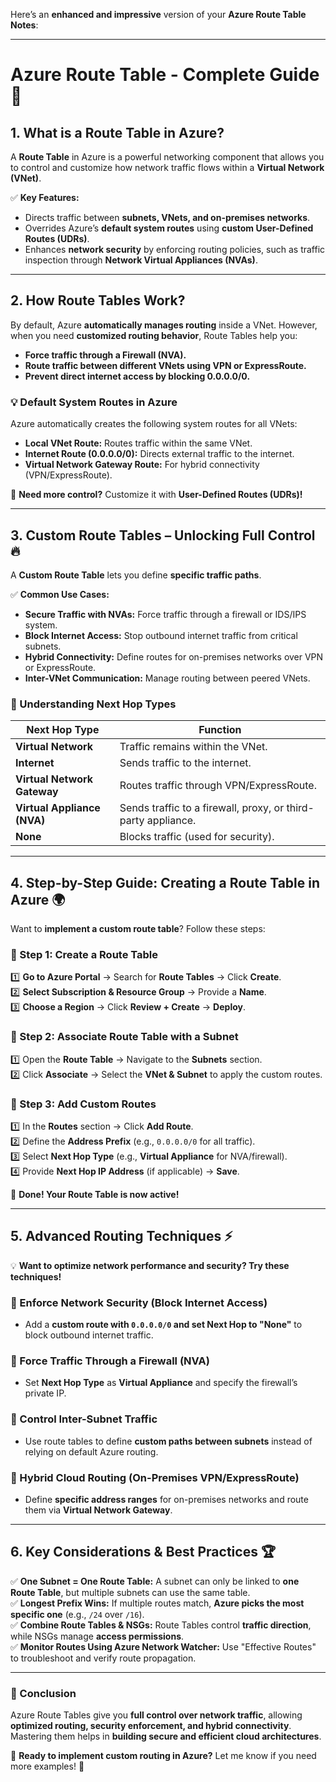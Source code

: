 Here’s an **enhanced and impressive** version of your **Azure Route Table Notes**:  

---

# **Azure Route Table - Complete Guide** 🚀  

## **1. What is a Route Table in Azure?**  
A **Route Table** in Azure is a powerful networking component that allows you to control and customize how network traffic flows within a **Virtual Network (VNet)**.  

✅ **Key Features:**  
- Directs traffic between **subnets, VNets, and on-premises networks**.  
- Overrides Azure’s **default system routes** using **custom User-Defined Routes (UDRs)**.  
- Enhances **network security** by enforcing routing policies, such as traffic inspection through **Network Virtual Appliances (NVAs)**.  

---

## **2. How Route Tables Work?**  
By default, Azure **automatically manages routing** inside a VNet. However, when you need **customized routing behavior**, Route Tables help you:  
- **Force traffic through a Firewall (NVA).**  
- **Route traffic between different VNets using VPN or ExpressRoute.**  
- **Prevent direct internet access by blocking 0.0.0.0/0.**  

### **💡 Default System Routes in Azure**
Azure automatically creates the following system routes for all VNets:  
- **Local VNet Route:** Routes traffic within the same VNet.  
- **Internet Route (0.0.0.0/0):** Directs external traffic to the internet.  
- **Virtual Network Gateway Route:** For hybrid connectivity (VPN/ExpressRoute).  

🔹 **Need more control?** Customize it with **User-Defined Routes (UDRs)!**  

---

## **3. Custom Route Tables – Unlocking Full Control 🔥**  
A **Custom Route Table** lets you define **specific traffic paths**.  

✅ **Common Use Cases:**  
- **Secure Traffic with NVAs:** Force traffic through a firewall or IDS/IPS system.  
- **Block Internet Access:** Stop outbound internet traffic from critical subnets.  
- **Hybrid Connectivity:** Define routes for on-premises networks over VPN or ExpressRoute.  
- **Inter-VNet Communication:** Manage routing between peered VNets.  

### **🚦 Understanding Next Hop Types**  
| **Next Hop Type**          | **Function** |
|----------------------------|--------------|
| **Virtual Network**        | Traffic remains within the VNet. |
| **Internet**              | Sends traffic to the internet. |
| **Virtual Network Gateway** | Routes traffic through VPN/ExpressRoute. |
| **Virtual Appliance (NVA)** | Sends traffic to a firewall, proxy, or third-party appliance. |
| **None**                   | Blocks traffic (used for security). |

---

## **4. Step-by-Step Guide: Creating a Route Table in Azure 🌍**  
Want to **implement a custom route table**? Follow these steps:  

### **📌 Step 1: Create a Route Table**  
1️⃣ **Go to Azure Portal** → Search for **Route Tables** → Click **Create**.  
2️⃣ **Select Subscription & Resource Group** → Provide a **Name**.  
3️⃣ **Choose a Region** → Click **Review + Create** → **Deploy**.  

### **📌 Step 2: Associate Route Table with a Subnet**  
1️⃣ Open the **Route Table** → Navigate to the **Subnets** section.  
2️⃣ Click **Associate** → Select the **VNet & Subnet** to apply the custom routes.  

### **📌 Step 3: Add Custom Routes**  
1️⃣ In the **Routes** section → Click **Add Route**.  
2️⃣ Define the **Address Prefix** (e.g., `0.0.0.0/0` for all traffic).  
3️⃣ Select **Next Hop Type** (e.g., **Virtual Appliance** for NVA/firewall).  
4️⃣ Provide **Next Hop IP Address** (if applicable) → **Save**.  

🎉 **Done! Your Route Table is now active!**  

---

## **5. Advanced Routing Techniques ⚡**  
💡 **Want to optimize network performance and security? Try these techniques!**  

### **🔹 Enforce Network Security (Block Internet Access)**
- Add a **custom route with `0.0.0.0/0` and set Next Hop to "None"** to block outbound internet traffic.  

### **🔹 Force Traffic Through a Firewall (NVA)**
- Set **Next Hop Type** as **Virtual Appliance** and specify the firewall’s private IP.  

### **🔹 Control Inter-Subnet Traffic**
- Use route tables to define **custom paths between subnets** instead of relying on default Azure routing.  

### **🔹 Hybrid Cloud Routing (On-Premises VPN/ExpressRoute)**
- Define **specific address ranges** for on-premises networks and route them via **Virtual Network Gateway**.  

---

## **6. Key Considerations & Best Practices 🏆**  
✅ **One Subnet = One Route Table:** A subnet can only be linked to **one Route Table**, but multiple subnets can use the same table.  
✅ **Longest Prefix Wins:** If multiple routes match, **Azure picks the most specific one** (e.g., `/24` over `/16`).  
✅ **Combine Route Tables & NSGs:** Route Tables control **traffic direction**, while NSGs manage **access permissions**.  
✅ **Monitor Routes Using Azure Network Watcher:** Use "Effective Routes" to troubleshoot and verify route propagation.  

---

### **🚀 Conclusion**  
Azure Route Tables give you **full control over network traffic**, allowing **optimized routing, security enforcement, and hybrid connectivity**. Mastering them helps in **building secure and efficient cloud architectures**.  

🔹 **Ready to implement custom routing in Azure?** Let me know if you need more examples! 🚀